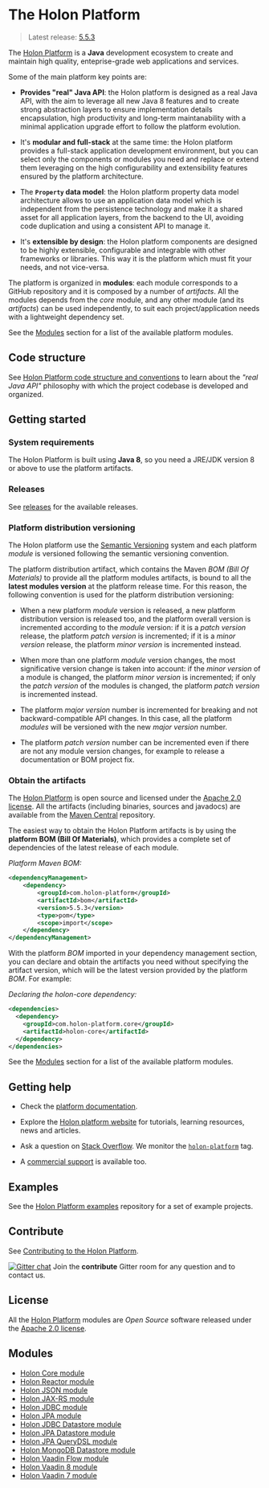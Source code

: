 # The Holon Platform

> Latest release: [5.5.3](#obtain-the-artifacts)

The [Holon Platform](https://holon-platform.com) is a __Java__ development ecosystem to create and maintain high quality, enteprise-grade web applications and services.

Some of the main platform key points are:

* __Provides "real" Java API__: the Holon platform is designed as a real Java API, with the aim to leverage all new Java 8 features and to create strong abstraction layers to ensure implementation details encapsulation, high productivity and long-term maintanability with a minimal application upgrade effort to follow the platform evolution.

* It's __modular and full-stack__ at the same time: the Holon platform provides a full-stack application development environment, but you can select only the components or modules you need and replace or extend them leveraging on the high configurability and extensibility features ensured by the platform architecture.

* The __`Property` data model__: the Holon platform property data model architecture allows to use an application data model which is independent from the persistence technology and make it a shared asset for all application layers, from the backend to the UI, avoiding code duplication and using a consistent API to manage it.

* It's __extensible by design__: the Holon platform components are designed to be highly extensible, configurable and integrable with other frameworks or libraries. This way it is the platform which must fit your needs, and not vice-versa.

The platform is organized in __modules__: each module corresponds to a GitHub repository and it is composed by a number of _artifacts_. All the modules depends from the _core_ module, and any other module (and its _artifacts_) can be used independently, to suit each project/application needs with a lightweight dependency set.

See the [Modules](#modules) section for a list of the available platform modules.

## Code structure

See [Holon Platform code structure and conventions](CODING.md) to learn about the _"real Java API"_ philosophy with which the project codebase is developed and organized.

## Getting started

### System requirements

The Holon Platform is built using __Java 8__, so you need a JRE/JDK version 8 or above to use the platform artifacts.

### Releases

See [releases](https://github.com/holon-platform/platform/releases) for the available releases.

### Platform distribution versioning

The Holon platform use the [Semantic Versioning](http://semver.org) system and each platform _module_ is versioned following the semantic versioning convention.

The platform distribution artifact, which contains the Maven _BOM (Bill Of Materials)_ to provide all the platform modules artifacts, is bound to all the __latest modules version__ at the platform release time. For this reason, the following convention is used for the platform distribution versioning:

* When a new platform _module_ version is released, a new platform distribution version is released too, and the platform overall version is incremented according to the _module_ version: if it is a _patch version_ release, the platform _patch version_ is incremented; if it is a _minor version_ release, the platform _minor version_ is incremented instead.

* When more than one platform _module_ version changes, the most significative version change is taken into account: if the _minor version_ of a module is changed, the platform _minor version_ is incremented; if only the _patch version_ of the modules is changed, the platform _patch version_ is incremented instead.

* The platform _major version_ number is incremented for breaking and not backward-compatible API changes. In this case, all the platform _modules_ will be versioned with the new  _major version_ number.

* The platform _patch version_ number can be incremented even if there are not any module version changes, for example to release a documentation or BOM project fix.

### Obtain the artifacts

The [Holon Platform](https://holon-platform.com) is open source and licensed under the [Apache 2.0 license](LICENSE.md). All the artifacts (including binaries, sources and javadocs) are available from the [Maven Central](https://mvnrepository.com/repos/central) repository.

The easiest way to obtain the Holon Platform artifacts is by using the __platform BOM (Bill Of Materials)__, which provides a complete set of dependencies of the latest release of each module.

_Platform Maven BOM:_
```xml
<dependencyManagement>
    <dependency>
        <groupId>com.holon-platform</groupId>
        <artifactId>bom</artifactId>
        <version>5.5.3</version>
        <type>pom</type>
        <scope>import</scope>
    </dependency>
</dependencyManagement>
```

With the platform _BOM_ imported in your dependency management section, you can declare and obtain the artifacts you need without specifying the artifact version, which will be the latest version provided by the platform _BOM_. For example:

_Declaring the holon-core dependency:_
```xml
<dependencies>
  <dependency>
    <groupId>com.holon-platform.core</groupId>
    <artifactId>holon-core</artifactId>
  </dependency>
</dependencies>
```

See the [Modules](#modules) section for a list of the available platform modules.

## Getting help

* Check the [platform documentation](https://docs.holon-platform.com/current/reference).

* Explore the [Holon platform website](https://holon-platform.com) for tutorials, learning resources, news and articles.

* Ask a question on [Stack Overflow](http://stackoverflow.com). We monitor the [`holon-platform`](http://stackoverflow.com/tags/holon-platform) tag.

* A [commercial support](https://holon-platform.com/services) is available too.

## Examples

See the [Holon Platform examples](https://github.com/holon-platform/holon-examples) repository for a set of example projects.

## Contribute

See [Contributing to the Holon Platform](https://github.com/holon-platform/platform/blob/master/CONTRIBUTING.md).

[![Gitter chat](https://badges.gitter.im/Join%20Chat.svg)](https://gitter.im/holon-platform/contribute?utm_source=share-link&utm_medium=link&utm_campaign=share-link) 
Join the __contribute__ Gitter room for any question and to contact us.

## License

All the [Holon Platform](https://holon-platform.com) modules are _Open Source_ software released under the [Apache 2.0 license](LICENSE).

## Modules

* [Holon Core module](https://github.com/holon-platform/holon-core)
* [Holon Reactor module](https://github.com/holon-platform/holon-reactor)
* [Holon JSON module](https://github.com/holon-platform/holon-json)
* [Holon JAX-RS module](https://github.com/holon-platform/holon-jaxrs)
* [Holon JDBC module](https://github.com/holon-platform/holon-jdbc)
* [Holon JPA module](https://github.com/holon-platform/holon-jpa)
* [Holon JDBC Datastore module](https://github.com/holon-platform/holon-datastore-jdbc)
* [Holon JPA Datastore module](https://github.com/holon-platform/holon-datastore-jpa)
* [Holon JPA QueryDSL module](https://github.com/holon-platform/holon-datastore-jpa-querydsl)
* [Holon MongoDB Datastore module](https://github.com/holon-platform/holon-datastore-mongo)
* [Holon Vaadin Flow module](https://github.com/holon-platform/holon-vaadin-flow)
* [Holon Vaadin 8 module](https://github.com/holon-platform/holon-vaadin)
* [Holon Vaadin 7 module](https://github.com/holon-platform/holon-vaadin7)
